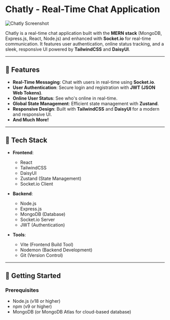# Chatly - Real-Time Chat Application

![Chatly Screenshot](../public/images/Screenshot%20(239).png) <!-- Replace with your screenshot path or URL -->

Chatly is a real-time chat application built with the **MERN stack** (MongoDB, Express.js, React, Node.js) and enhanced with **Socket.io** for real-time communication. It features user authentication, online status tracking, and a sleek, responsive UI powered by **TailwindCSS** and **DaisyUI**.

---

## 🌟 Features

- **Real-Time Messaging**: Chat with users in real-time using **Socket.io**.
- **User Authentication**: Secure login and registration with **JWT (JSON Web Tokens)**.
- **Online User Status**: See who's online in real-time.
- **Global State Management**: Efficient state management with **Zustand**.
- **Responsive Design**: Built with **TailwindCSS** and **DaisyUI** for a modern and responsive UI.
- **And Much More!**

---

## 🚀 Tech Stack

- **Frontend**:
  - React
  - TailwindCSS
  - DaisyUI
  - Zustand (State Management)
  - Socket.io Client

- **Backend**:
  - Node.js
  - Express.js
  - MongoDB (Database)
  - Socket.io Server
  - JWT (Authentication)

- **Tools**:
  - Vite (Frontend Build Tool)
  - Nodemon (Backend Development)
  - Git (Version Control)

---

## 🎯 Getting Started

### Prerequisites

- Node.js (v18 or higher)
- npm (v9 or higher)
- MongoDB (or MongoDB Atlas for cloud-based database)

 
